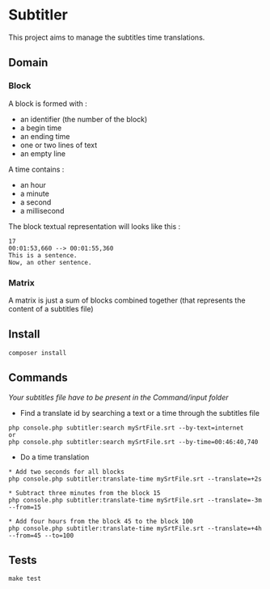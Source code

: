 # Subtitler

This project aims to manage the subtitles time translations.

## Domain

### Block

A block is formed with :

- an identifier (the number of the block)
- a begin time
- an ending time
- one or two lines of text
- an empty line

A time contains :

- an hour
- a minute
- a second
- a millisecond

The block textual representation will looks like this :

```
17
00:01:53,660 --> 00:01:55,360
This is a sentence.
Now, an other sentence.

```

### Matrix

A matrix is just a sum of blocks combined together (that represents the content of a subtitles file)

## Install

```
composer install
```

## Commands

_Your subtitles file have to be present in the Command/input folder_

* Find a translate id by searching a text or a time through the subtitles file

```
php console.php subtitler:search mySrtFile.srt --by-text=internet
or
php console.php subtitler:search mySrtFile.srt --by-time=00:46:40,740
```

* Do a time translation

```
* Add two seconds for all blocks
php console.php subtitler:translate-time mySrtFile.srt --translate=+2s

* Subtract three minutes from the block 15
php console.php subtitler:translate-time mySrtFile.srt --translate=-3m --from=15

* Add four hours from the block 45 to the block 100
php console.php subtitler:translate-time mySrtFile.srt --translate=+4h --from=45 --to=100
```

## Tests

```
make test
```